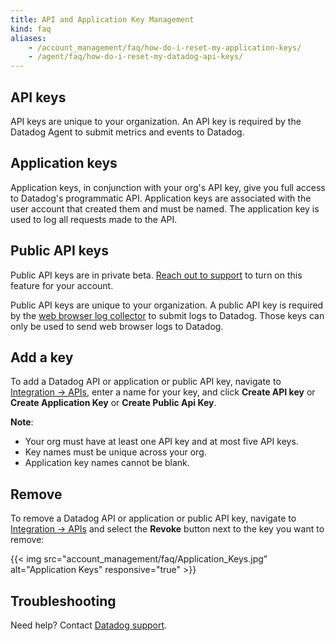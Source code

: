 ```yaml
---
title: API and Application Key Management
kind: faq
aliases:
    - /account_management/faq/how-do-i-reset-my-application-keys/
    - /agent/faq/how-do-i-reset-my-datadog-api-keys/
---
```


## API keys

API keys are unique to your organization. An API key is required by the Datadog Agent to submit metrics and events to Datadog.

## Application keys

Application keys, in conjunction with your org's API key, give you full access to Datadog's programmatic API. Application keys are associated with the user account that created them and must be named. The application key is used to log all requests made to the API.

## Public API keys

<div class="alert alert-warning">
Public API keys are in private beta. <a href="https://docs.datadoghq.com/help/">Reach out to support</a> to turn on this feature for your account.
</div>

Public API keys are unique to your organization. A public API key is required by the [web browser log collector][3] to submit logs to Datadog.
Those keys can only be used to send web browser logs to Datadog.

## Add a key

To add a Datadog API or application or public API key, navigate to [Integration -> APIs][1], enter a name for your key, and click **Create API key** or **Create Application Key** or **Create Public Api Key**.

**Note**:

* Your org must have at least one API key and at most five API keys.
* Key names must be unique across your org.
* Application key names cannot be blank.

## Remove

To remove a Datadog API or application or public API key, navigate to [Integration -> APIs][1] and select the **Revoke** button next to the key you want to remove:

{{< img src="account_management/faq/Application_Keys.jpg" alt="Application Keys" responsive="true" >}}

## Troubleshooting

Need help? Contact [Datadog support][2].

[1]: https://app.datadoghq.com/account/settings#api
[2]: /help
[3]: https://docs.datadoghq.com/logs/log_collection/javascript/
